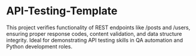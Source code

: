 # API-Testing-Template
This project verifies functionality of REST endpoints like /posts and /users, ensuring proper response codes, content validation, and data structure integrity. Ideal for demonstrating API testing skills in QA automation and Python development roles.
